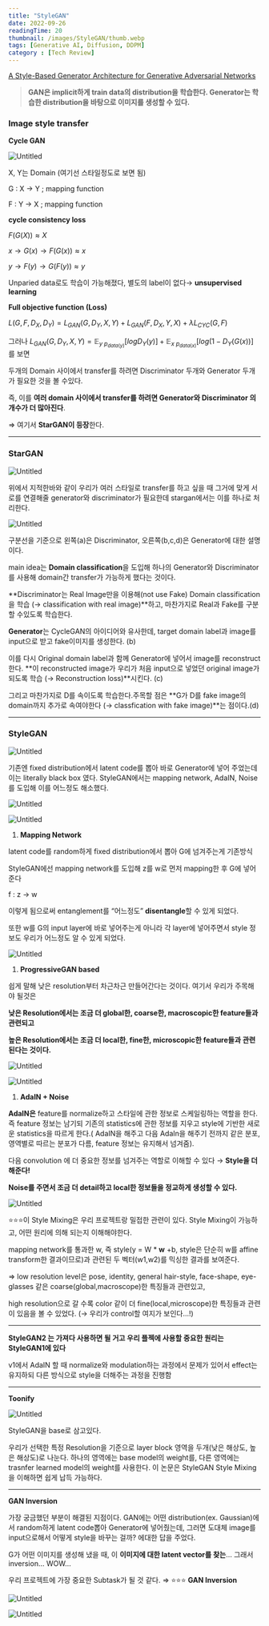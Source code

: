 ```yaml
---
title: "StyleGAN"
date: 2022-09-26
readingTime: 20 
thumbnail: /images/StyleGAN/thumb.webp
tags: [Generative AI, Diffusion, DDPM]
category : [Tech Review]
---
```



[A Style-Based Generator Architecture for Generative Adversarial Networks](https://arxiv.org/abs/1812.04948)

> **GAN은 implicit하게 train data의 distribution을 학습한다.
Generator는 학습한 distribution을 바탕으로 이미지를 생성할 수 있다.**
> 

### Image style transfer

**Cycle GAN**

![Untitled](https://s3-us-west-2.amazonaws.com/secure.notion-static.com/9b4b57b1-a26e-4ec7-86ae-68b42b4eb46d/Untitled.png)

X, Y는 Domain (여기선 스타일정도로 보면 됨)

G : X → Y ; mapping function

F : Y → X  ; mapping function

**cycle consistency loss** 

$F(G(X)) \approx X$

$x → G(x) → F(G(x)) \approx x$

$y → F(y) → G(F(y)) \approx y$

Unparied data로도 학습이 가능해졌다, 별도의 label이 없다→ **unsupervised learning**

**Full objective function (Loss)**

$L(G,F,D_X,D_Y) = L_{GAN}(G,D_Y,X,Y) + L_{GAN}(F,D_X,Y,X) + \lambda L_{CYC}(G,F)$

그러나 $L_{GAN} (G,D_Y,X,Y) = \mathbb E_{y~p_{data(y)}}[logD_Y(y)] + \mathbb E_{x~p_{data(x)}}[log(1-D_Y(G(x))]$ 를 보면

두개의 Domain 사이에서 transfer를 하려면 Discriminator 두개와 Generator 두개가 필요한 것을 볼 수있다.

즉, 이를 **여러 domain 사이에서 transfer를 하려면 Generator와 Discriminator 의 개수가 더 많아진다**.

⇒ 여기서 **StarGAN이 등장**한다.

---

### **StarGAN**

![Untitled](https://s3-us-west-2.amazonaws.com/secure.notion-static.com/9f292fb6-8e23-46b8-8cf7-984c1779a172/Untitled.png)

위에서 지적한바와 같이 우리가 여러 스타일로 transfer를 하고 싶을 때 그거에 맞게 서로를 연결해줄 generator와 discriminator가 필요한데 stargan에서는 이를 하나로 처리한다.

![Untitled](https://s3-us-west-2.amazonaws.com/secure.notion-static.com/a6bcb3b1-462b-4f2d-b46d-09e414be7b91/Untitled.png)

구분선을 기준으로 왼쪽(a)은 Discriminator, 오른쪽(b,c,d)은 Generator에 대한 설명이다. 

main idea는 **Domain classification**을 도입해 하나의 Generator와 Discriminator를 사용해 domain간 transfer가 가능하게 했다는 것이다. 

**Discriminator는 Real Image만을 이용해(not use Fake) Domain classification을 학습 (→ classification with real image)**하고, 마찬가지로 Real과 Fake를 구분할 수있도록 학습한다.

**Generator**는 CycleGAN의 아이디어와 유사한데, target domain label과 image를 input으로 받고 fake이미지를 생성한다. (b)

이를 다시 Original domain label과 함께 Generator에 넣어서 image를 reconstruct한다. **이 reconstructed image가 우리가 처음 input으로 넣었던 original image가 되도록 학습 (→ Reconstruction loss)**시킨다. (c)

그리고 마찬가지로 D를 속이도록 학습한다.주목할 점은 **G가 D를 fake image의 domain까지 추가로 속여야한다 (→ classfication with fake image)**는 점이다.(d)

---

### StyleGAN

![Untitled](https://s3-us-west-2.amazonaws.com/secure.notion-static.com/9dcbbb9f-8983-41dc-9f88-078b1f18df51/Untitled.png)

기존엔 fixed distribution에서 latent code를 뽑아 바로 Generator에 넣어 주었는데 이는 literally black box 였다. StyleGAN에서는 mapping network, AdaIN, Noise를 도입해 이를 어느정도 해소했다.

![Untitled](https://s3-us-west-2.amazonaws.com/secure.notion-static.com/681b23fd-19f6-494a-aa2e-593a4345f681/Untitled.png)

![Untitled](https://s3-us-west-2.amazonaws.com/secure.notion-static.com/beca36f5-3d91-43c1-a78f-7a2f11d3b086/Untitled.png)

1. **Mapping Network**

latent code를 random하게 fixed distribution에서 뽑아 G에 넘겨주는게 기존방식

StyleGAN에선 mapping network를 도입해 z를 w로 먼저 mapping한 후 G에 넣어준다

f : z → w 

이렇게 됨으로써 entanglement를 “어느정도” **disentangle**할 수 있게 되었다.

또한 w를 G의 input layer에 바로 넣어주는게 아니라 각 layer에 넣어주면서 style 정보도 우리가 어느정도 알 수 있게 되었다.

![Untitled](https://s3-us-west-2.amazonaws.com/secure.notion-static.com/2412b475-c2f0-46d0-889f-f912322fa657/Untitled.png)

1. **ProgressiveGAN based**

쉽게 말해 낮은 resolution부터 차근차근 만들어간다는 것이다. 여기서 우리가 주목해야 될것은

**낮은 Resolution에서는 조금 더 global한, coarse한, macroscopic한 feature들과 관련되고**

**높은 Resolution에서는 조금 더 local한, fine한, microscopic한 feature들과 관련된다는 것이다.**

![Untitled](https://s3-us-west-2.amazonaws.com/secure.notion-static.com/833060c1-48b8-409a-900f-06a3ab6a3f48/Untitled.png)

![Untitled](https://s3-us-west-2.amazonaws.com/secure.notion-static.com/2705e55b-3968-4f9a-bc34-8241f46270cf/Untitled.png)

1. **AdaIN + Noise**

**AdaIN은** feature를 normalize하고 스타일에 관한 정보로 스케일링하는 역할을 한다. 즉 feature 정보는 남기되 기존의 statistics에 관한 정보를 지우고 style에 기반한 새로운 statistics을 따르게 한다.( AdaIN을 해주고 다음 AdaIn을 해주기 전까지 같은 분포, 영역별로 따르는 분포가 다름, feature 정보는 유지해서 넘겨줌).

다음 convolution 에 더 중요한 정보를 넘겨주는 역할로 이해할 수 있다 → **Style을 더해준다!**

**Noise를 주면서 조금 더 detail하고 local한 정보들을 정교하게 생성할 수 있다.**

![Untitled](https://s3-us-west-2.amazonaws.com/secure.notion-static.com/8d241d98-bc8e-4c9e-899f-22828163cc6f/Untitled.png)

⭐⭐⭐이 Style Mixing은 우리 프로젝트랑 밀접한 관련이 있다. Style Mixing이 가능하고, 어떤 원리에 의해 되는지 이해해야한다.

mapping network를 통과한 w, 즉 style(y = W * **w** +b, style은 단순히 w를 affine transform한 결과이므로)과 관련된 두 벡터(w1,w2)를 믹싱한 결과를 보여준다. 

⇒ low resolution level은 pose, identity, general hair-style, face-shape, eye-glasses 같은 coarse(global,macroscope)한 특징들과 관련있고,

high resolution으로 갈 수록 color 같이 더 fine(local,microscope)한 특징들과 관련이 있음을 볼 수 있었다. (→ 우리가 control할 여지가 보인다…!)

---

**StyleGAN2 는 가져다 사용하면 될 거고 우리 플젝에 사용할 중요한 원리는 StyleGAN1에 있다**

v1에서 AdaIN 할 때 normalize와 modulation하는 과정에서 문제가 있어서 effect는 유지하되 다른 방식으로 style을 더해주는 과정을 진행함

---

**Toonify**

![Untitled](https://s3-us-west-2.amazonaws.com/secure.notion-static.com/92d5882a-3083-4361-b1fd-bce273491654/Untitled.png)

StyleGAN을 base로 삼고있다.

우리가 선택한 특정 Resolution을 기준으로 layer block 영역을 두개(낮은 해상도, 높은 해상도)로 나눈다. 하나의 영역에는 base model의 weight를, 다른 영역에는 trasnfer learned model의 weight를 사용한다. 이 논문은 StyleGAN Style Mixing을 이해하면 쉽게 납득 가능하다.

---

**GAN Inversion**

가장 궁금했던 부분이 해결된 지점이다. GAN에는 어떤 distribution(ex. Gaussian)에서 random하게 latent code뽑아 Generator에 넣어줬는데, 그러면 도대체 image를 input으로해서 어떻게 style을 바꾸는 걸까? 에대한 답을 주었다.

G가 어떤 이미지를 생성해 냈을 때, 이 **이미지에 대한 latent vector를 찾는**… 그래서 inversion… WOW…

우리 프로젝트에 가장 중요한 Subtask가 될 것 같다. ⇒ ⭐⭐⭐ **GAN Inversion** 

![Untitled](https://s3-us-west-2.amazonaws.com/secure.notion-static.com/647046c7-4f63-41b1-b922-c9cb4ea13b37/Untitled.png)

![Untitled](https://s3-us-west-2.amazonaws.com/secure.notion-static.com/e3b7c62d-171a-48d0-ba4a-d1d8d9fddf10/Untitled.png)